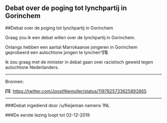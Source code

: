 ## Debat over de poging tot lynchpartij in Gorinchem 
 
##Debat over de poging tot lynchpartij in Gorinchem 
 
 Graag zou ik een debat willen over de lynchpartij in Gorinchem.

Onlangs hebben een aantal Marrokaanse jongeren in Gorinchem geprobeerd een autochtone jongen te lynchen^**[1]**.

Ik zou graag met de minister in debat gaan over racistisch geweld tegen autochtone Nederlanders.


---

Bronnen:

**[1]**: https://twitter.com/JoostNiemoller/status/1197825733625892865

---

###Debat ingediend door /u/Keijeman namens 1NL

###De eerste lezing loopt tot 02-12-2019